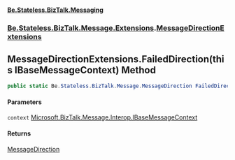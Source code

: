 #### [Be.Stateless.BizTalk.Messaging](README.md 'README')
### [Be.Stateless.BizTalk.Message.Extensions](Be.Stateless.BizTalk.Message.Extensions.md 'Be.Stateless.BizTalk.Message.Extensions').[MessageDirectionExtensions](MessageDirectionExtensions.md 'Be.Stateless.BizTalk.Message.Extensions.MessageDirectionExtensions')

## MessageDirectionExtensions.FailedDirection(this IBaseMessageContext) Method

```csharp
public static Be.Stateless.BizTalk.Message.MessageDirection FailedDirection(this Microsoft.BizTalk.Message.Interop.IBaseMessageContext context);
```
#### Parameters

<a name='Be.Stateless.BizTalk.Message.Extensions.MessageDirectionExtensions.FailedDirection(thisMicrosoft.BizTalk.Message.Interop.IBaseMessageContext).context'></a>

`context` [Microsoft.BizTalk.Message.Interop.IBaseMessageContext](https://docs.microsoft.com/en-us/dotnet/api/Microsoft.BizTalk.Message.Interop.IBaseMessageContext 'Microsoft.BizTalk.Message.Interop.IBaseMessageContext')

#### Returns
[MessageDirection](MessageDirection.md 'Be.Stateless.BizTalk.Message.MessageDirection')